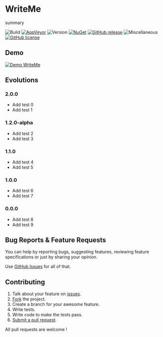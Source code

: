 # WriteMe

summary

![Build](https://img.shields.io/badge/Build-:-lightgrey.svg?style=flat-square)
[![AppVeyor](https://img.shields.io/appveyor/ci/aloisdg/WriteMe.svg?style=flat-square)](https://ci.appveyor.com/project/aloisdg/writeme)
![Version](https://img.shields.io/badge/Version-:-lightgrey.svg?style=flat-square)
[![NuGet](https://img.shields.io/nuget/v/WriteMe.svg?style=flat-square)](https://www.nuget.org/packages/WriteMe/)
[![GitHub release](https://img.shields.io/github/release/aloisdg/writeme.svg?style=flat-square)](https://github.com/aloisdg/WriteMe/releases/latest)
![Miscellaneous](https://img.shields.io/badge/Miscellaneous-:-lightgrey.svg?style=flat-square)
[![GitHub license](https://img.shields.io/github/license/aloisdg/writeme.svg?style=flat-square)](https://github.com/aloisdg/WriteMe/blob/master/License)

## Demo

[![Demo WriteMe](image)](video)

## Evolutions

### 2.0.0

* Add test 0
* Add test 1

### 1.2.0-alpha

* Add test 2
* Add test 3

### 1.1.0

* Add test 4
* Add test 5

### 1.0.0

* Add test 6
* Add test 7

### 0.0.0

* Add test 8
* Add test 9

## Bug Reports & Feature Requests

You can help by reporting bugs, suggesting features, reviewing feature specifications or just by sharing your opinion.

Use [GitHub Issues](https://github.com/aloisdg/WriteMe/issues) for all of that.

## Contributing

1. Talk about your feature on [issues](https://github.com/aloisdg/WriteMe/issues).
2. [Fork](https://help.github.com/articles/fork-a-repo/) the project.
3. Create a branch for your awesome feature.
4. Write tests.
5. Write code to make the tests pass.
6. [Submit a pull request](https://help.github.com/articles/creating-a-pull-request/).

All pull requests are welcome !